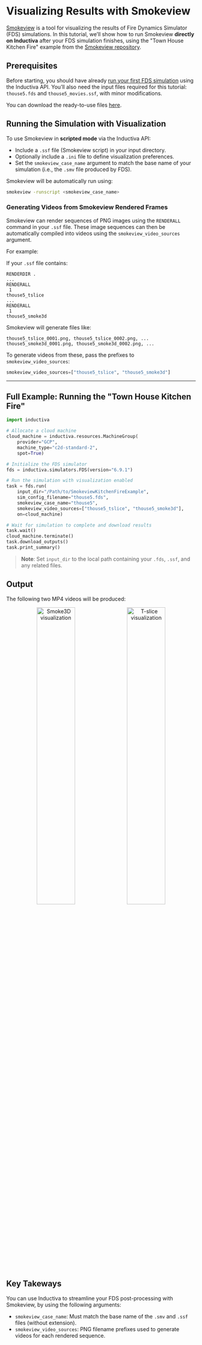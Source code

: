 # Visualizing Results with Smokeview

[Smokeview](https://github.com/firemodels/smv) is a tool for visualizing the results of Fire Dynamics Simulator (FDS) simulations.
In this tutorial, we’ll show how to run Smokeview **directly on Inductiva** after your FDS simulation finishes, using the "Town House Kitchen Fire" example from the [Smokeview repository](https://github.com/firemodels/smv/tree/SMV-6.9.1/Verification/Visualization).

## Prerequisites

Before starting, you should have already [run your first FDS simulation](setup-test.md) using the Inductiva API.
You’ll also need the input files required for this tutorial: `thouse5.fds` and `thouse5_movies.ssf`, with minor modifications.

You can download the ready-to-use files [here](https://storage.googleapis.com/inductiva-api-demo-files/fds-tutorials/SmokeviewExampleKitchenFire.zip).

## Running the Simulation with Visualization

To use Smokeview in **scripted mode** via the Inductiva API:

* Include a `.ssf` file (Smokeview script) in your input directory.
* Optionally include a `.ini` file to define visualization preferences.
* Set the `smokeview_case_name` argument to match the base name of your simulation (i.e., the `.smv` file produced by FDS).

Smokeview will be automatically run using:

```bash
smokeview -runscript <smokeview_case_name>
```

### Generating Videos from Smokeview Rendered Frames

Smokeview can render sequences of PNG images using the `RENDERALL` command in your `.ssf` file.
These image sequences can then be automatically compiled into videos using the `smokeview_video_sources` argument.

For example:

If your `.ssf` file contains:

```
RENDERDIR .
...
RENDERALL
 1
thouse5_tslice
...
RENDERALL
 1
thouse5_smoke3d
```

Smokeview will generate files like:

```
thouse5_tslice_0001.png, thouse5_tslice_0002.png, ...
thouse5_smoke3d_0001.png, thouse5_smoke3d_0002.png, ...
```

To generate videos from these, pass the prefixes to `smokeview_video_sources`:

```python
smokeview_video_sources=["thouse5_tslice", "thouse5_smoke3d"]
```

---

## Full Example: Running the "Town House Kitchen Fire"

```python
import inductiva

# Allocate a cloud machine
cloud_machine = inductiva.resources.MachineGroup(
    provider="GCP",
    machine_type="c2d-standard-2",
    spot=True)

# Initialize the FDS simulator
fds = inductiva.simulators.FDS(version="6.9.1")

# Run the simulation with visualization enabled
task = fds.run(
    input_dir="/Path/to/SmokeviewKitchenFireExample",
    sim_config_filename="thouse5.fds",
    smokeview_case_name="thouse5",
    smokeview_video_sources=["thouse5_tslice", "thouse5_smoke3d"],
    on=cloud_machine)

# Wait for simulation to complete and download results
task.wait()
cloud_machine.terminate()
task.download_outputs()
task.print_summary()
```

> **Note**: Set `input_dir` to the local path containing your `.fds`, `.ssf`, and any related files.

## Output

The following two MP4 videos will be produced:

<p align="center">
  <img src="_static/thouse5_smoke3d.gif" alt="Smoke3D visualization" width="45%" style="display:inline-block; margin-right: 10px;">
  <img src="_static/thouse5_tslice.gif" alt="T-slice visualization" width="45%" style="display:inline-block;">
</p>

## Key Takeways

You can use Inductiva to streamline your FDS post-processing with Smokeview, by using the following arguments:
- `smokeview_case_name`: Must match the base name of the `.smv` and `.ssf` files (without extension).
- `smokeview_video_sources`: PNG filename prefixes used to generate videos for each rendered sequence.

